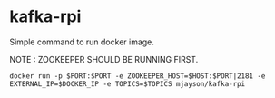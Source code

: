 # kafka-rpi

Simple command to run docker image.

NOTE : ZOOKEEPER SHOULD BE RUNNING FIRST.
```
docker run -p $PORT:$PORT -e ZOOKEEPER_HOST=$HOST:$PORT|2181 -e EXTERNAL_IP=$DOCKER_IP -e TOPICS=$TOPICS mjayson/kafka-rpi
```
